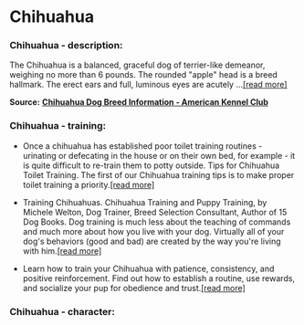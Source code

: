 # Chihuahua

### Chihuahua - description:

The Chihuahua is a balanced, graceful dog of terrier-like demeanor, weighing no more than 6 pounds. The rounded "apple" head is a breed hallmark. The erect ears and full, luminous eyes are acutely ...[\[read more\]](https://www.akc.org/dog-breeds/chihuahua/)

**Source:** __[Chihuahua Dog Breed Information - American Kennel Club](https://www.akc.org/dog-breeds/chihuahua/)__

### Chihuahua - training:

* Once a chihuahua has established poor toilet training routines - urinating or defecating in the house or on their own bed, for example - it is quite difficult to re-train them to potty outside. Tips for Chihuahua Toilet Training. The first of our Chihuahua training tips is to make proper toilet training a priority.[\[read more\]](https://thehappypuppysite.com/how-to-train-a-chihuahua/)

* Training Chihuahuas. Chihuahua Training and Puppy Training, by Michele Welton, Dog Trainer, Breed Selection Consultant, Author of 15 Dog Books. Dog training is much less about the teaching of commands and much more about how you live with your dog. Virtually all of your dog's behaviors (good and bad) are created by the way you're living with him.[\[read more\]](https://www.yourpurebredpuppy.com/training/chihuahuas.html)

* Learn how to train your Chihuahua with patience, consistency, and positive reinforcement. Find out how to establish a routine, use rewards, and socialize your pup for obedience and trust.[\[read more\]](https://dogdorable.com/how-to-train-a-chihuahua/)

### Chihuahua - character:

